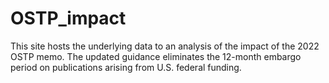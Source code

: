 # OSTP_impact

This site hosts the underlying data to an analysis of the impact of the 2022 OSTP memo. The updated guidance eliminates the 12-month embargo period on publications arising from U.S. federal funding.

